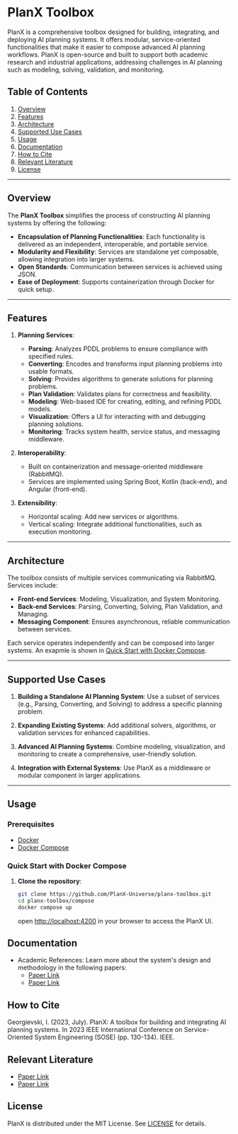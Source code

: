 # PlanX Toolbox

PlanX is a comprehensive toolbox designed for building, integrating, and deploying AI planning systems. It offers modular, service-oriented functionalities that make it easier to compose advanced AI planning workflows. PlanX is open-source and built to support both academic research and industrial applications, addressing challenges in AI planning such as modeling, solving, validation, and monitoring.

## Table of Contents
1. [Overview](#overview)
2. [Features](#features)
3. [Architecture](#architecture)
4. [Supported Use Cases](#supported-use-cases)
5. [Usage](#usage)
6. [Documentation](#documentation)
7. [How to Cite](#how-to-cite)
8. [Relevant Literature](#relevant-literature)
9. [License](#license)


---

## Overview

The **PlanX Toolbox** simplifies the process of constructing AI planning systems by offering the following:

- **Encapsulation of Planning Functionalities**: Each functionality is delivered as an independent, interoperable, and portable service.
- **Modularity and Flexibility**: Services are standalone yet composable, allowing integration into larger systems.
- **Open Standards**: Communication between services is achieved using JSON.
- **Ease of Deployment**: Supports containerization through Docker for quick setup.



---

## Features

1. **Planning Services**:
   - **Parsing**: Analyzes PDDL problems to ensure compliance with specified rules.
   - **Converting**: Encodes and transforms input planning problems into usable formats.
   - **Solving**: Provides algorithms to generate solutions for planning problems.
   - **Plan Validation**: Validates plans for correctness and feasibility.
   - **Modeling**: Web-based IDE for creating, editing, and refining PDDL models.
   - **Visualization**: Offers a UI for interacting with and debugging planning solutions.
   - **Monitoring**: Tracks system health, service status, and messaging middleware.

2. **Interoperability**:
   - Built on containerization and message-oriented middleware (RabbitMQ).
   - Services are implemented using Spring Boot, Kotlin (back-end), and Angular (front-end).

3. **Extensibility**:
   - Horizontal scaling: Add new services or algorithms.
   - Vertical scaling: Integrate additional functionalities, such as execution monitoring.

---

## Architecture

The toolbox consists of multiple services communicating via RabbitMQ. Services include:
- **Front-end Services**: Modeling, Visualization, and System Monitoring.
- **Back-end Services**: Parsing, Converting, Solving, Plan Validation, and Managing.
- **Messaging Component**: Ensures asynchronous, reliable communication between services.

Each service operates independently and can be composed into larger systems. An exapmle is shown in [Quick Start with Docker Compose](#quick-start-with-docker-compose).

---

## Supported Use Cases

1. **Building a Standalone AI Planning System**:
   Use a subset of services (e.g., Parsing, Converting, and Solving) to address a specific planning problem.

2. **Expanding Existing Systems**:
   Add additional solvers, algorithms, or validation services for enhanced capabilities.

3. **Advanced AI Planning Systems**:
   Combine modeling, visualization, and monitoring to create a comprehensive, user-friendly solution.

4. **Integration with External Systems**:
   Use PlanX as a middleware or modular component in larger applications.

---

## Usage

### Prerequisites
- [Docker](https://www.docker.com/)
- [Docker Compose](https://docs.docker.com/compose/)

### Quick Start with Docker Compose
1. **Clone the repository**:
   ```bash
   git clone https://github.com/PlanX-Universe/planx-toolbox.git
   cd planx-toolbox/compose
   docker compose up
   ```
   open [http://localhost:4200](http://localhost:4200) in your browser to access the PlanX UI.


## Documentation

- Academic References: Learn more about the system's design and methodology in the following papers:
    - [Paper Link](#)
    - [Paper Link](#)


## How to Cite


Georgievski, I. (2023, July). PlanX: A toolbox for building and integrating AI planning systems. In 2023 IEEE International Conference on Service-Oriented System Engineering (SOSE) (pp. 130-134). IEEE.



## Relevant Literature

- [Paper Link](#)
- [Paper Link](#)


## License 

PlanX is distributed under the MIT License. See [LICENSE](/LICENSE) for details.

